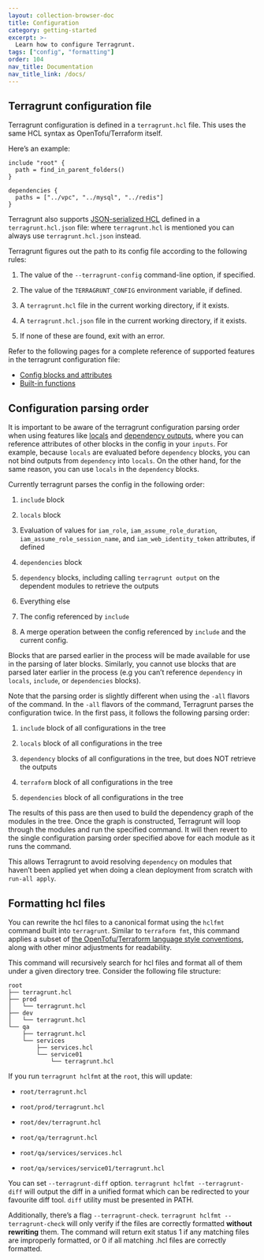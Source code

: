 ```yaml
---
layout: collection-browser-doc
title: Configuration
category: getting-started
excerpt: >-
  Learn how to configure Terragrunt.
tags: ["config", "formatting"]
order: 104
nav_title: Documentation
nav_title_link: /docs/
---
```


## Terragrunt configuration file

Terragrunt configuration is defined in a `terragrunt.hcl` file. This uses the same HCL syntax as OpenTofu/Terraform itself.

Here’s an example:

``` hcl
include "root" {
  path = find_in_parent_folders()
}

dependencies {
  paths = ["../vpc", "../mysql", "../redis"]
}
```

Terragrunt also supports [JSON-serialized HCL](https://github.com/hashicorp/hcl/blob/hcl2/json/spec.md) defined in a `terragrunt.hcl.json` file: where `terragrunt.hcl` is mentioned you can always use `terragrunt.hcl.json` instead.

Terragrunt figures out the path to its config file according to the following rules:

1. The value of the `--terragrunt-config` command-line option, if specified.

2. The value of the `TERRAGRUNT_CONFIG` environment variable, if defined.

3. A `terragrunt.hcl` file in the current working directory, if it exists.

4. A `terragrunt.hcl.json` file in the current working directory, if it exists.

5. If none of these are found, exit with an error.

Refer to the following pages for a complete reference of supported features in the terragrunt configuration file:

- [Config blocks and attributes]({{site.baseurl}}/docs/reference/config-blocks-and-attributes/)
- [Built-in functions]({{site.baseurl}}/docs/reference/built-in-functions/)

## Configuration parsing order

It is important to be aware of the terragrunt configuration parsing order when using features like [locals]({{site.baseurl}}/docs/features/locals/#locals) and [dependency outputs]({{site.baseurl}}/docs/features/execute-terraform-commands-on-multiple-modules-at-once/#passing-outputs-between-modules), where you can reference attributes of other blocks in the config in your `inputs`. For example, because `locals` are evaluated before `dependency` blocks, you can not bind outputs from `dependency` into `locals`. On the other hand, for the same reason, you can use `locals` in the `dependency` blocks.

Currently terragrunt parses the config in the following order:

1. `include` block

2. `locals` block

3. Evaluation of values for `iam_role`, `iam_assume_role_duration`, `iam_assume_role_session_name`, and `iam_web_identity_token` attributes, if defined

4. `dependencies` block

5. `dependency` blocks, including calling `terragrunt output` on the dependent modules to retrieve the outputs

6. Everything else

7. The config referenced by `include`

8. A merge operation between the config referenced by `include` and the current config.

Blocks that are parsed earlier in the process will be made available for use in the parsing of later blocks. Similarly, you cannot use blocks that are parsed later earlier in the process (e.g you can’t reference `dependency` in `locals`, `include`, or `dependencies` blocks).

Note that the parsing order is slightly different when using the `-all` flavors of the command. In the `-all` flavors of the command, Terragrunt parses the configuration twice. In the first pass, it follows the following parsing order:

1. `include` block of all configurations in the tree

2. `locals` block of all configurations in the tree

3. `dependency` blocks of all configurations in the tree, but does NOT retrieve the outputs

4. `terraform` block of all configurations in the tree

5. `dependencies` block of all configurations in the tree

The results of this pass are then used to build the dependency graph of the modules in the tree. Once the graph is constructed, Terragrunt will loop through the modules and run the specified command. It will then revert to the single configuration parsing order specified above for each module as it runs the command.

This allows Terragrunt to avoid resolving `dependency` on modules that haven’t been applied yet when doing a clean deployment from scratch with `run-all apply`.

## Formatting hcl files

You can rewrite the hcl files to a canonical format using the `hclfmt` command built into `terragrunt`. Similar to `terraform fmt`, this command applies a subset of [the OpenTofu/Terraform language style conventions](https://www.terraform.io/docs/configuration/style.html), along with other minor adjustments for readability.

This command will recursively search for hcl files and format all of them under a given directory tree. Consider the following file structure:

```tree
root
├── terragrunt.hcl
├── prod
│   └── terragrunt.hcl
├── dev
│   └── terragrunt.hcl
└── qa
    ├── terragrunt.hcl
    └── services
        ├── services.hcl
        └── service01
            └── terragrunt.hcl
```

If you run `terragrunt hclfmt` at the `root`, this will update:

- `root/terragrunt.hcl`

- `root/prod/terragrunt.hcl`

- `root/dev/terragrunt.hcl`

- `root/qa/terragrunt.hcl`

- `root/qa/services/services.hcl`

- `root/qa/services/service01/terragrunt.hcl`

You can set `--terragrunt-diff` option. `terragrunt hclfmt --terragrunt-diff` will output the diff in a unified format which can be redirected to your favourite diff tool. `diff` utility must be presented in PATH.

Additionally, there’s a flag `--terragrunt-check`. `terragrunt hclfmt --terragrunt-check` will only verify if the files are correctly formatted **without rewriting** them. The command will return exit status 1 if any matching files are improperly formatted, or 0 if all matching .hcl files are correctly formatted.
